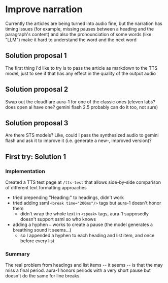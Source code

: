 # Improve narration

Currently the articles are being turned into audio fine, but the narration has timing issues (for example, missing pauses between a heading and the paragraph's content) and also the pronounciation of some words (like "LLM") make it hard to understand the word and the next word

## Solution proposal 1

The first thing I'd like to try is to pass the article as markdown to the TTS model, just to see if that has any effect in the quality of the output audio

## Solution proposal 2

Swap out the cloudflare aura-1 for one of the classic ones (eleven labs? does open ai have one? gemini flash 2.5 probably can do it too, not sure)

## Solution proposal 3

Are there STS models? Like, could I pass the synthesized audio to gemini flash and ask it to improve it (i.e. generate a new-, improved version)?

## First try: Solution 1

### Implementation

Created a TTS test page at `/tts-test` that allows side-by-side comparison of different text formatting approaches

- tried prepending "Heading:" to headings, didn't work
- tried adding ssml `<break time="200ms"/>` tags but aura-1 doesn't honor them
    - didn't wrap the whole text in `<speak>` tags, aura-1 supposedly doesn't support ssml so who knows
- adding a hyphen ` — ` works to create a pause (the model generates a breathing sound it seems...)
    - so I appended a hyphen to each heading and list item, and once before every list

### Summary

The real problem from headings and list items -- it seems -- is that the may miss a final period. aura-1 honors periods with a very short pause but doesn't do the same for line breaks.
